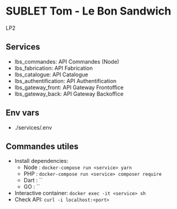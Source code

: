 # SUBLET Tom - Le Bon Sandwich

LP2

## Services

- lbs_commandes: API Commandes (Node)
- lbs_fabrication: API Fabrication
- lbs_catalogue: API Catalogue
- lbs_authentification: API Authentification
- lbs_gateway_front: API Gateway Frontoffice
- lbs_gateway_back: API Gateway Backoffice

## Env vars

- ./services/.env

## Commandes utiles

- Install dependencies:
	- Node : `docker-compose run <service> yarn`
	- PHP : `docker-compose run <service> composer require`
	- Dart : ``
	- GO : ``
- Interactive container: `docker exec -it <service> sh`
- Check API: `curl -i localhost:<port>`
